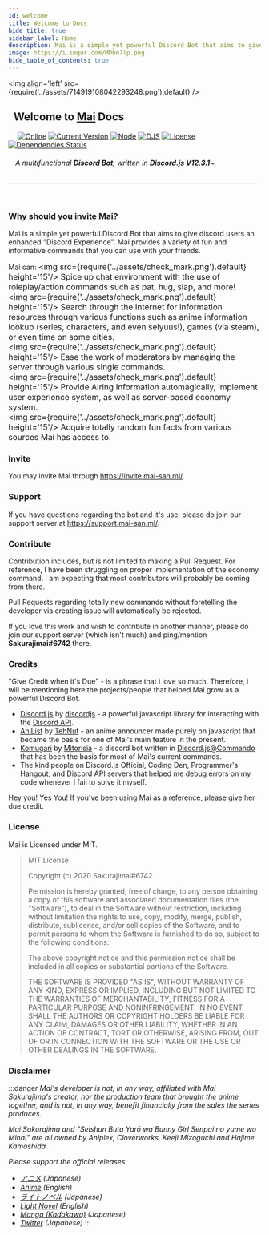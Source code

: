 ```yaml
---
id: welcome
title: Welcome to Docs
hide_title: true
sidebar_label: Home
description: Mai is a simple yet powerful Discord Bot that aims to give discord users an enhanced "Discord Experience". Mai provides a variety of fun and informative commands that you can use with your friends.
image: https://i.imgur.com/MDbn7lp.png
hide_table_of_contents: true
---
```


<img align='left' src={require('../assets/714919108042293248.png').default} />

## &ensp;Welcome to [Mai](https://invite.mai-san.ml/) Docs
&ensp;&ensp;
[![Online](https://img.shields.io/discord/703922441768009731?color=%237289DA&label=Support&logo=discord&logoColor=white)](https://support.mai-san.ml/)
[![Current Version](https://img.shields.io/static/v1?label=Current%20Version&message=v3.0.0&color=pink)](https://github.com/maisans-maid/Mai)
[![Node](https://img.shields.io/static/v1?label=Node.js&message=12.19.0&color=success&logo=Node.js)](https://nodejs.org/dist/latest-v12.x/)
[![DJS](https://img.shields.io/static/v1?label=DiscordJS&message=12.3.1&color=blue&logo=github)](https://discord.js.org/)
[![License](https://img.shields.io/github/license/maisans-maid/Mai)](https://github.com/maisans-maid/Mai/blob/master/LICENSE)
[![Dependencies Status](https://david-dm.org/maisans-maid/Mai/status.svg)](https://david-dm.org/maisans-maid/Mai)
###### &ensp;&ensp;A multifunctional **Discord Bot**, written in **Discord.js V12.3.1**~
---
<br />

### Why should you invite Mai?
Mai is a simple yet powerful Discord Bot that aims to give discord users an enhanced "Discord Experience". Mai provides a variety of fun and informative commands that you can use with your friends.

Mai can:
<font size='3'><img src={require('../assets/check_mark.png').default} height='15'/> Spice up chat environment with the use of roleplay/action commands such as pat, hug, slap, and more! </font> <br />
<font size='3'><img src={require('../assets/check_mark.png').default} height='15'/>  Search through the internet for information resources through various functions such as anime information lookup (series, characters, and even seiyuus!), games (via steam), or even time on some cities. </font> <br />
<font size='3'><img src={require('../assets/check_mark.png').default} height='15'/>  Ease the work of moderators by managing the server through various single commands. </font> <br />
<font size='3'><img src={require('../assets/check_mark.png').default} height='15'/>  Provide Airing Information automagically, implement user experience system, as well as server-based economy system. </font> <br />
<font size='3'><img src={require('../assets/check_mark.png').default} height='15'/>  Acquire totally random fun facts from various sources Mai has access to. </font> <br />


### Invite
You may invite Mai through https://invite.mai-san.ml/.

### Support
If you have questions regarding the bot and it's use, please do join our support server at https://support.mai-san.ml/.

### Contribute
Contribution includes, but is not limited to making a Pull Request. For reference, I have been struggling on proper implementation of the economy command. I am expecting that most contributors will probably be coming from there.

Pull Requests regarding totally new commands without foretelling the developer via creating issue will automatically be rejected.

If you love this work and wish to contribute in another manner, please do join our support server (which isn't much) and ping/mention **Sakurajimai#6742** there.

### Credits
"Give Credit when it's Due" - is a phrase that i love so much. Therefore, i will be mentioning here the projects/people that helped Mai grow as a powerful Discord Bot.

- [Discord.js](https://github.com/discordjs/discord.js/) by [discordjs](https://github.com/discordjs/) - a powerful javascript library for interacting with the [Discord API](https://discord.com/developers/docs/intro).
- [AniList](https://github.com/TehNut/AniSchedule) by [TehNut](https://github.com/TehNut) - an anime announcer made purely on javascript that became the basis for one of Mai's main feature in the present.
- [Komugari](https://github.com/Mitorisia/Komugari) by [Mitorisia](https://github.com/Mitorisia) - a discord bot written in [Discord.js@Commando](https://github.com/discordjs/Commando) that has been the basis for most of Mai's current commands.
- The kind people on Discord.js Official, Coding Den, Programmer's Hangout, and Discord API servers that helped me debug errors on my code whenever I fail to solve it myself.

Hey you! Yes You! If you've been using Mai as a reference, please give her due credit.

### License
Mai is Licensed under MIT.
>MIT License
>
>Copyright (c) 2020 Sakurajimai#6742
>
>Permission is hereby granted, free of charge, to any person obtaining a copy of this software and associated documentation files (the "Software"), to deal in the Software without restriction, including without limitation the rights to use, copy, modify, merge, publish, distribute, sublicense, and/or sell
copies of the Software, and to permit persons to whom the Software is furnished to do so, subject to the following conditions:
>
> The above copyright notice and this permission notice shall be included in all copies or substantial portions of the Software.
>
> THE SOFTWARE IS PROVIDED "AS IS", WITHOUT WARRANTY OF ANY KIND, EXPRESS OR IMPLIED, INCLUDING BUT NOT LIMITED TO THE WARRANTIES OF MERCHANTABILITY, FITNESS FOR A PARTICULAR PURPOSE AND NONINFRINGEMENT. IN NO EVENT SHALL THE AUTHORS OR COPYRIGHT HOLDERS BE LIABLE FOR ANY CLAIM, DAMAGES OR OTHER LIABILITY, WHETHER IN AN ACTION OF CONTRACT, TORT OR OTHERWISE, ARISING FROM, OUT OF OR IN CONNECTION WITH THE SOFTWARE OR THE USE OR OTHER DEALINGS IN THE SOFTWARE.


### Disclaimer
:::danger *Mai's developer is not, in any way, affiliated with Mai Sakurajima's creator, nor the production team that brought the anime together, and is not, in any way, benefit financially from the sales the series produces.*

*Mai Sakurajima and "Seishun Buta Yarō wa Bunny Girl Senpai no yume wo Minai" are all owned by Aniplex, Cloverworks, Keeji Mizoguchi and Hajime Kamoshida.*

*Please support the official releases.*

 - *[アニメ](https://ao-buta.com/) (Japanese)*
 - *[Anime](http://rascaldoesnotdream.com/) (English)*
 - *[ライトノベル](https://dengekibunko.jp/product/aobuta/312044500000.html) (Japanese)*
 - *[Light Novel](https://yenpress.com/9781975399351/rascal-does-not-dream-of-bunny-girl-senpai-light-novel/) (English)*
 - *[Manga (Kadokawa)](https://www.kadokawa.co.jp/product/321607000727/) (Japanese)*
 - *[Twitter](https://twitter.com/aobuta_anime) (Japanese)*
:::
